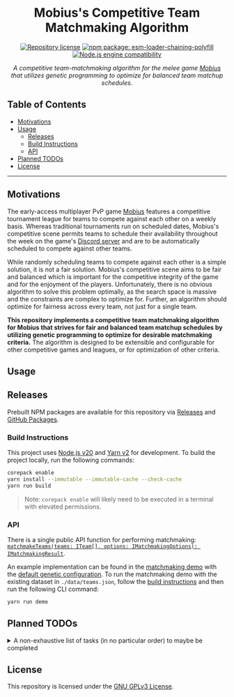 <h1 align="center">
    Mobius's Competitive Team Matchmaking Algorithm
</h1>

<p align="center">
    <a href="https://github.com/concision/mobius-team-matchmaking/blob/master/LICENSE"><img alt="Repository license" src="https://img.shields.io/github/license/concision/mobius-team-matchmaking?style=for-the-badge"/></a>
    <a href="https://github.com/concision/mobius-team-matchmaking/pkgs/npm/mobius-team-matchmaking"><img alt="npm package: esm-loader-chaining-polyfill" src="https://img.shields.io/github/package-json/v/concision/mobius-team-matchmaking?color=red&logo=npm&style=for-the-badge"/></a>
    <a href="https://github.com/concision/mobius-team-matchmaking/blob/master/package.json#L29C5-L29C23"><img alt="Node.js engine compatibility" src="https://img.shields.io/node/v/mobius-team-matchmaking?color=green&logo=node.js&logoColor=green&style=for-the-badge"/></a>
</p>

<p align="center">
    <i>A competitive team-matchmaking algorithm for the melee game <a href="https://store.steampowered.com/app/1766450/Mobius/">Mobius</a> 
        that utilizes genetic programming to optimize for balanced team matchup schedules.</i>
</p>

## Table of Contents

- [Motivations](#motivations)
- [Usage](#usage)
    - [Releases](#releases)
    - [Build Instructions](#build-instructions)
    - [API](#api)
- [Planned TODOs](#planned-todos)
- [License](#license)

<hr>

## Motivations

The early-access multiplayer PvP game [Mobius](https://store.steampowered.com/app/1766450/Mobius/) features a
competitive tournament league for teams to compete against each other on a weekly basis. Whereas traditional tournaments
run on scheduled dates, Mobius's competitive scene permits teams to schedule their availability throughout the week on
the game's [Discord server](https://discord.gg/mobiuscompetitive) and are to be automatically scheduled to compete
against other teams.

While randomly scheduling teams to compete against each other is a simple solution, it is not a fair solution. Mobius's
competitive scene aims to be fair and balanced which is important for the competitive integrity of the game and for the
enjoyment of the players. Unfortunately, there is no obvious algorithm to solve this problem optimally, as the search
space is massive and the constraints are complex to optimize for. Further, an algorithm should optimize for fairness
across every team, not just for a single team.

**This repository implements a competitive team matchmaking algorithm for Mobius that strives for fair and balanced
team matchup schedules by utilizing genetic programming to optimize for desirable matchmaking criteria.** The algorithm
is designed to be extensible and configurable for other competitive games and leagues, or for optimization of other
criteria.

## Usage

## Releases

Prebuilt NPM packages are available for this repository
via [Releases](https://github.com/concision/mobius-team-matchmaking/releases)
and [GitHub Packages](https://github.com/concision?tab=packages&repo_name=mobius-team-matchmaking).

### Build Instructions

This project uses [Node.js v20](https://nodejs.org/en/download) and
[Yarn v2](https://yarnpkg.com/getting-started/install) for development. To build the project locally, run the following
commands:

```bash
corepack enable
yarn install --immutable --immutable-cache --check-cache
yarn run build
```

> Note: `corepack enable` will likely need to be executed in a terminal with elevated permissions.

### API

There is a single public API function for performing matchmaking:
[`matchmakeTeams(teams: ITeam[], options: IMatchmakingOptions): IMatchmakingResult`](src/matchmaking/TeamMatchmaking.ts#L26-L51).

An example implementation can be found in
the [matchmaking demo](src/matchmaking/mobius/demo/MobiusDemoMatchmakingConfig.ts) with
the [default genetic configuration](src/matchmaking/mobius/MobiusMatchmakingConfig.ts). To run the matchmaking demo with
the existing dataset in `./data/teams.json`, follow the [build instructions](#build-instructions) and then run the
following CLI command:

```bash
yarn run demo
```

## Planned TODOs

<details>
  <summary>A non-exhaustive list of tasks (in no particular order) to maybe be completed</summary>

- [x] Initial experimental matchmaking API v0.1.0
    - [x] Implement genetic programming library
    - [x] Implement matchmaking API contracts (i.e. inputs, outputs, constraints/options, etc.)
    - [x] Implement default matchmaking algorithm with custom genetic operators
    - [x] Implement matchmaking API
    - [x] Implement demonstration example with existing Mobius dataset
    - [x] Automated CI/CD:
        - [x] Automatic build validation on new commits
        - [x] Publish to GitHub NPM Packages on new semver tags

- Significantly improve repository quality
    - [x] Document TypeScript types and functions
    - [x] Abstract complex data aggregations and mathematical operations to separate library functions
    - [x] Improve README documentation
        - [x] Shorten ['Motivations'](#motivations) section
        - [x] Explain matchmaking criteria and difficulty
        - [x] Explain genetic algorithm approach and optimization criteria
        - [x] Explain the API and its supported options
        - [x] Add silly GitHub badges and ✨flair✨

- Implement new library features
    - [x] Permit any derived type of `ITeam` to be used in the matchmaking API

    - [x] Merge the region-partitioned matchmaking API with the non-partitioned API; expose a configuration option
      lambda for partitioning (defaulting to team region for Mobius)

    - [x] Rewrite all genetic algorithm types to be more modular, extensible, and serializable
        - [x] Abstract all genetic algorithm types to a tree-traversable `GeneticOperator` class (including
          root `IGeneticOptions`)
        - [x] Implement various helpful functions for tweaking `GeneticOperator` properties/weights without needing to
          rewrite an entire genetic operator configuration

    - [ ] Implement configurable asynchronous multithreading pool using Node.js workers
        - [ ] Implement configuration option for asynchronous and worker pool size
        - [ ] Determine how to pass consumer genetic operators to worker threads (e.g. pure functions and class
          definitions that are serializable? scoped closures would not be supported)
        - [ ] Auto-parallelize matchmaking partitions to different workers

- [ ] Improve Node.js project architecture
    - [ ] Integrate `eslint` linter for TypeScript
    - [ ] Integrate `prettier` formatter for TypeScript with IDE integration
    - [ ] Integrate unit test framework
        - [ ] Implement unit tests for all trivial library functions

</details>

## License

This repository is licensed under the [GNU GPLv3 License](LICENSE).
